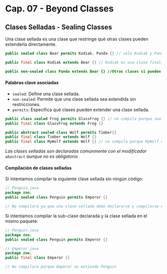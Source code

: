 # Cap. 07 - Beyond Classes

## Clases Selladas  - Sealing Classes

Una clase sellada es una clase que restringe qué otras clases pueden extenderla directamente. 

```java
public sealed class Bear permits Kodiak, Panda {} // solo Kodiak y Panda pueden extender Bear

public final class Kodiak extends Bear {} // Kodiak es una clase final, no puede ser extendida por otras clases

public non-sealed class Panda extends Bear {} //Otras clases sí pueden extender de Panda sin restricciones
```

#### Palabras clave asociadas

- `sealed`: Define una clase sellada.
- `non-sealed`: Permite que una clase sellada sea extendida sin restricciones.
- `permits`: Especifica qué clases pueden extender una clase sellada.

```java
public class sealed Frog permits GlassFrog {} // no compila porque sealed esta despues de class
public final class GlassFrog extends Frog {} 

public abstract sealed class Wolf permits Timber{}
public final class Timber extends Wolf {}
public final class MyWolf extends Wolf {} // no compila porque MyWolf no esta en la lista de clases permitidas
```

_Las clases selladas son declaradas comúnmente con el modificador `abastract` aunque no es obligatorio_

#### Compilación de clases selladas

Si intentamos compilar la siguiente clase sellada sin ningún código:

```java
// Penguin.java
package zoo;
public sealed class Penguin permits Emperor {}

// No compilará ya que una clase sellada debe declararse y compilarse en el mismo paquete que sus sub-clases directas
```

Si intentamos compilar la sub-clase declarada y la clase sellada en el mismo paquete:

```java
// Penguin.java
package zoo;
public sealed class Penguin permits Emperor {}

// Emperor.java
package zoo;
public final class Emperor {}

// No compilara porque Emperor no extiende Penguin
```

